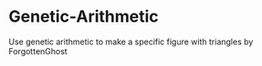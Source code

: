# Genetic-Arithmetic
Use genetic arithmetic to make a specific figure with triangles
by ForgottenGhost
